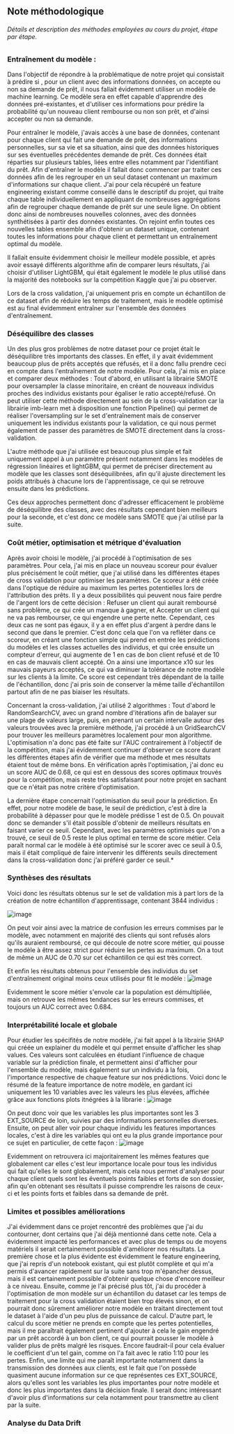 ## Note méthodologique

###### Détails et description des méthodes employées au cours du projet, étape par étape.



### Entraînement du modèle :

Dans l'objectif de répondre à la problématique de notre projet qui consistait à prédire si , pour un client avec des informations données,
on accepte ou non sa demande de prêt, il nous fallait évidemment utiliser un modèle de machine learning. Ce modèle sera en effet capable d'apprendre des données
pré-existantes, et d'utiliser ces informations pour prédire la probabilité qu'un nouveau client rembourse ou non son prêt, et d'ainsi accepter ou non sa demande.

Pour entraîner le modèle, j'avais accès à une base de données, contenant pour chaque client qui fait une demande de prêt, des informations personnelles, sur sa vie et sa situation, ainsi que des données historiques sur ses éventuelles précédentes demande de prêt. Ces données était réparties sur plusieurs tables, liées entre elles notamment par l'identifiant du prêt. Afin d'entraîner le modèle il fallait donc commencer par traiter ces données afin de les regrouper en un seul dataset contenant un maximum d'informations sur chaque client. J'ai pour cela récupéré un feature engineering existant comme conseillé dans le descriptif du projet, qui traite chaque table individuellement en appliquant de nombreuses aggrégations afin de regrouper chaque demande de prêt sur une seule ligne. On obtient donc ainsi de nombreuses nouvelles colonnes, avec des données synthétisées à partir des données existantes. On rejoint enfin toutes ces nouvelles tables ensemble afin d'obtenir un dataset unique, contenant toutes les informations pour chaque client et permettant un entraînement optimal du modèle.

Il fallait ensuite évidemment choisir le meilleur modèle possible, et après avoir essayé différents algorithme afin de comparer leurs résultats, j'ai choisir d'utiliser LightGBM, qui était également le modèle le plus utilisé dans la majorité des notebooks sur la compétition Kaggle que j'ai pu observer. 

Lors de la cross validation, j'ai uniquement pris en compte un échantillon de ce dataset afin de réduire les temps de traitement, mais le modèle optimisé est au final évidemment entraîner sur l'ensemble des données d'entraînement.

  

### Déséquilibre des classes

Un des plus gros problèmes de notre dataset pour ce projet était le déséquilibre très importants des classes. En effet, il y avait évidemment beaucoup plus de prêts acceptés que réfusés, et il a donc fallu prendre ceci en compte dans l'entraînement de notre modèle. 
Pour cela, j'ai mis en place et comparer deux méthodes : Tout d'abord, en utilisant la librairie SMOTE pour oversampler la classe minoritaire, en créant de nouveaux individus proches des individus existants pour égaliser le ratio accepté/refusé. On peut utiliser cette méthode directement au sein de la cross-validation car la librairie imb-learn met à disposition une fonction Pipeline() qui permet de réaliser l'oversampling sur le set d'entraînement mais de conserver uniquement les individus existants pour la validation, ce qui nous permet également de passer des paramètres de SMOTE directement dans la cross-validation.

L'autre méthode que j'ai utilisée est beaucoup plus simple et fait uniquement appel à un paramètre présent notamment dans les modèles de régression linéaires et lightGBM, qui permet de préciser directement au modèle que les classes sont déséquilibrées, afin qu'il ajuste directement les poids attribués à chacune lors de l'apprentissage, ce qui se retrouve ensuite dans les prédictions.

Ces deux approches permettent donc d'adresser efficacement le problème de déséquilibre des classes, avec des résultats cependant  bien meilleurs pour la seconde, et c'est donc ce modèle sans SMOTE que j'ai utilisé par la suite.



### Coût métier, optimisation et métrique d'évaluation

Après avoir choisi le modèle, j'ai procédé à l'optimisation de ses paramètres. Pour cela, j'ai mis en place un nouveau scoreur pour évaluer plus précisément le coût métier, que j'ai utilisé dans les différentes étapes de cross validation pour optimiser les paramètres.
Ce scoreur a été créée dans l'optique de réduire au maximum les pertes potentielles lors de l'attribution des prêts. Il y a deux possibilités qui peuvent nous faire perdre de l'argent lors de cette décision : Refuser un client qui aurait remboursé sans problème, ce qui crée un manque à gagner, et Accepter un client qui ne va pas rembourser, ce qui engendre une perte nette. Cependant, ces deux cas ne sont pas égaux, il y a en effet plus d'argent à perdre dans le second que dans le premier. C'est donc cela que l'on va refléter dans ce scoreur, en créant une fonction simple qui prend en entrée les prédictions du modèles et les classes actuelles des individus, et qui crée ensuite un compteur d'erreur, qui augmente de 1 en cas de bon client refusé et de 10 en cas de mauvais client accepté. On a ainsi une importance x10 sur les mauvais payeurs acceptés, ce qui va diminuer la tolérance de notre modèle sur les clients à la limite. Ce score est cependant très dépendant de la taille de l'échantillon, donc j'ai pris soin de conserver la même taille d'échantillon partout afin de ne pas biaiser les résultats.

Concernant la cross-validation, j'ai utilisé 2 algorithmes : Tout d'abord le RandomSearchCV, avec un grand nombre d'itérations afin de balayer sur une plage de valeurs large, puis, en prenant un certain intervalle autour des valeurs trouvées avec la première méthode, j'ai procédé à un GridSearchCV pour trouver les meilleurs paramètres localement pour mon algorithme. L'optimisation n'a donc pas été faite sur l'AUC contrairement à l'objectif de la compétition, mais j'ai évidemment continuer d'observer ce score durant les différentes étapes afin de vérifier que ma méthode et mes résultats étaient tout de même bons. En vérification après l'optimisation, j'ai donc eu un score AUC de 0.68, ce qui est en dessous des scores optimaux trouvés pour la compétition, mais reste très satisfaisant pour notre projet en sachant que ce n'était pas notre critère d'optimisation.

La dernière étape concernait l'optimisation du seuil pour la prédiction. En effet, pour notre modèle de base, le seuil de prédiction, c'est à dire la probabilité à dépasser pour que le modèle prédisse 1 est de 0.5. On pouvait donc se demander s'il était possible d'obtenir de meilleurs résultats en faisant varier ce seuil. Cependant, avec les paramètres optimisés que l'on a trouvé, ce seuil de 0.5  reste le plus optimal en terme de score métier. Cela paraît normal car le modèle à été optimisé sur le scorer avec ce seuil à 0.5, mais il était compliqué de faire intervenir les différents seuils directement dans la cross-validation donc j'ai préféré garder ce seuil.*



### Synthèses des résultats 

Voici donc les résultats obtenus sur le set de validation mis à part lors de la création de notre échantillon d'apprentissage, contenant 3844 individus :

![image](https://github.com/Haelios/Projet_7_OC/assets/133202042/0f422995-dd60-49d7-b054-8dc756157d1f)

On peut voir ainsi avec la matrice de confusion les erreurs commises par le modèle, avec notamment en majorité des clients qui sont refusés alors qu'ils auraient remboursé, ce qui découle de notre score métier, qui pousse le modèle à être assez strict pour réduire les pertes au maximum. On a tout de même un AUC de 0.70 sur cet échantillon ce qui est très correct.

Et enfin les résultats obtenus pour l'ensemble des individus du set d'entraînement original moins ceux utilisés pour fit le modèle :
![image](https://github.com/Haelios/Projet_7_OC/assets/133202042/8019f0a7-1dd7-4b6b-959a-9d05571ebdab)

Evidemment le score métier s'envole car la population est démultipliée, mais on retrouve les mêmes tendances sur les erreurs commises, et toujours un AUC correct avec 0.684.


### Interprétabilité locale et globale

Pour étudier les spécifités de notre modèle, j'ai fait appel à la librairie SHAP qui créée un explainer du modèle et qui permet ensuite d'afficher les shap values. Ces valeurs sont calculées en étudiant l'influence de chaque variable sur la prédiction finale, et permettent ainsi d'afficher pour l'ensemble du modèle, mais également sur un individu à la fois, l'importance respective de chaque feature sur nos prédictions.
Voici donc le résumé de la feature importance de notre modèle, en gardant ici uniquement les 10 variables avec les valeurs les plus élevées, affichée grâce aux fonctions plots itnégrées à la librarie :
![image](https://github.com/Haelios/Projet_7_OC/assets/133202042/160e46b3-4ced-4057-a4be-70bcc19931ff)

On peut donc voir que les variables les plus importantes sont les 3 EXT_SOURCE de loin, suivies par des informations personnelles diverses.
Ensuite, on peut aller voir pour chaque individu les features importances locales, c'est à dire les variables qui ont eu la plus grande importance pour ce sujet en particulier, de cette façon :
![image](https://github.com/Haelios/Projet_7_OC/assets/133202042/6a2666dc-2f22-49c2-885b-7e2359858ed4)

Evidemment on retrouvera ici majoritairement les mêmes features que globalement car elles c'est leur importance locale pour tous les individus qui fait qu'elles le sont globalement, mais cela nous permet d'analyser pour chaque client quels sont les éventuels points faibles et forts de son dossier, afin qu'en obtenant ses résultats il puisse comprendre les raisons de ceux-ci et les points forts et faibles dans sa demande de prêt.


### Limites et possibles améliorations

J'ai évidemment dans ce projet rencontré des problèmes que j'ai du contourner, dont certains que j'ai déjà mentionné dans cette note. Cela a évidemment impacté les performances et avec plus de temps ou de moyens matériels il serait certainement possible d'améliorer nos résultats. La première chose et la plus évidente est évidemment le feature engineering, que j'ai repris d'un notebook existant, qui est plutôt complète et qui m'a permis d'avancer rapidement sur la suite sans trop m'épancher dessus, mais il est certainement possible d'obtenir quelque chose d'encore meilleur à ce niveau. Ensuite, comme je l'ai précisé plus tôt, j'ai du procéder à l'optimisation de mon modèle sur un échantillon du dataset car les temps de traitement pour la cross validation étaient bien trop élevés sinon, et on pourrait donc sûrement améliorer notre modèle en traitant directement tout le dataset à l'aide d'un peu plus de puissance de calcul. D'autre part, le calcul du score métier ne prends en compte que les pertes potentielles, mais il me paraîtrait également pertinent d'ajouter à cela le gain engendré par un prêt accordé à un bon client, ce qui pourrait pousser le modèle à valider plus de prêts malgré les risques. Encore faudrait-il pour cela évaluer le coefficient d'un tel gain, comme on l'a fait avec le ratio 1:10 pour les pertes.
Enfin, une limite qui me paraît importante notamment dans la transmission des données aux clients, est le fait que l'on possède quasiment aucune information sur ce que représentes ces EXT_SOURCE, alors qu'elles sont les variables les plus importantes pour notre modèle et donc les plus importantes dans la décision finale. Il serait donc intéressant d'avoir plus d'informations sur cela notamment pour transmettre au client par la suite.



### Analyse du Data Drift




